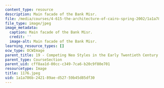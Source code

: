 ```yaml
---
content_type: resource
description: Main facade of the Bank Misr.
file: /media/courses/4-615-the-architecture-of-cairo-spring-2002/1a1a786b242189aed52759b45d85df30_1176.jpeg
file_type: image/jpeg
image_metadata:
  caption: Main facade of the Bank Misr.
  credit: ''
  image-alt: Main facade of the Bank Misr.
learning_resource_types: []
ocw_type: OCWImage
parent_title: 19 - Competing Neo Styles in the Early Twentieth Century
parent_type: CourseSection
parent_uid: cff8aa1d-00cc-c349-7ca6-b20c9f80e701
resourcetype: Image
title: 1176.jpeg
uid: 1a1a786b-2421-89ae-d527-59b45d85df30
---
```

